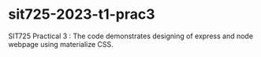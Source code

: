 # sit725-2023-t1-prac3
 SIT725 Practical 3 : The code demonstrates designing of express and node webpage using materialize CSS.
